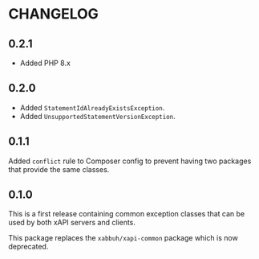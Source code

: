 CHANGELOG
=========

0.2.1
-----

* Added PHP 8.x

0.2.0
-----

* Added `StatementIdAlreadyExistsException`.
* Added `UnsupportedStatementVersionException`.

0.1.1
-----

Added `conflict` rule to Composer config to prevent having two packages that
provide the same classes.

0.1.0
-----

This is a first release containing common exception classes that can be used by
both xAPI servers and clients.

This package replaces the `xabbuh/xapi-common` package which is now deprecated.
